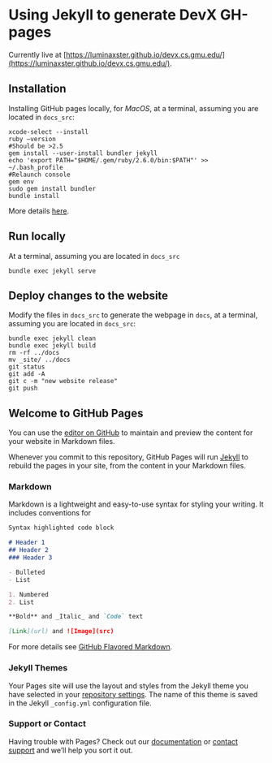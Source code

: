 # Using Jekyll to generate DevX GH-pages
Currently live at [https://luminaxster.github.io/devx.cs.gmu.edu/](https://luminaxster.github.io/devx.cs.gmu.edu/).

## Installation
Installing GitHub pages locally, for  *MacOS*,
 at a terminal, assuming you are located in `docs_src`: 
```ShellSession
xcode-select --install
ruby —version
#Should be >2.5
gem install --user-install bundler jekyll
echo 'export PATH="$HOME/.gem/ruby/2.6.0/bin:$PATH"' >> ~/.bash_profile
#Relaunch console
gem env
sudo gem install bundler
bundle install
```
More details [here](https://jekyllrb.com/docs/installation/macos/).

## Run locally
At a terminal, assuming you are located in `docs_src`
```ShellSession
bundle exec jekyll serve
```

## Deploy changes to the website
Modify the files in `docs_src` to generate the webpage in `docs`,
 at a terminal, assuming you are located in `docs_src`:
```ShellSession
bundle exec jekyll clean
bundle exec jekyll build
rm -rf ../docs
mv _site/ ../docs
git status
git add -A
git c -m "new website release"
git push
```

## Welcome to GitHub Pages

You can use the [editor on GitHub](https://github.com/luminaxster/devx.cs.gmu.edu/edit/master/README.md) to maintain and preview the content for your website in Markdown files.

Whenever you commit to this repository, GitHub Pages will run [Jekyll](https://jekyllrb.com/) to rebuild the pages in your site, from the content in your Markdown files.

### Markdown

Markdown is a lightweight and easy-to-use syntax for styling your writing. It includes conventions for

```markdown
Syntax highlighted code block

# Header 1
## Header 2
### Header 3

- Bulleted
- List

1. Numbered
2. List

**Bold** and _Italic_ and `Code` text

[Link](url) and ![Image](src)
```

For more details see [GitHub Flavored Markdown](https://guides.github.com/features/mastering-markdown/).

### Jekyll Themes

Your Pages site will use the layout and styles from the Jekyll theme you have selected in your [repository settings](https://github.com/luminaxster/devx.cs.gmu.edu/settings). The name of this theme is saved in the Jekyll `_config.yml` configuration file.

### Support or Contact

Having trouble with Pages? Check out our [documentation](https://help.github.com/categories/github-pages-basics/) or [contact support](https://github.com/contact) and we’ll help you sort it out.
